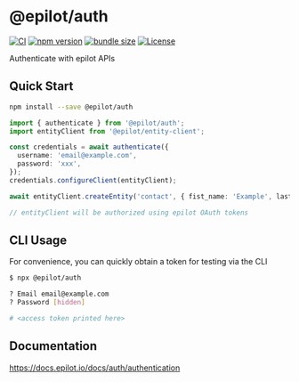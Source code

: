 # @epilot/auth

[![CI](https://github.com/epilot-dev/sdk-js/workflows/CI/badge.svg)](https://github.com/epilot-dev/sdk-js/actions?query=workflow%3ACI)
[![npm version](https://img.shields.io/npm/v/@epilot/auth.svg)](https://www.npmjs.com/package/@epilot/auth)
[![bundle size](https://img.shields.io/bundlephobia/minzip/@epilot/auth?label=gzip%20bundle)](https://bundlephobia.com/package/@epilot/auth)
[![License](http://img.shields.io/:license-mit-blue.svg)](https://github.com/epilot-dev/sdk-js/blob/main/LICENSE)

Authenticate with epilot APIs

## Quick Start

```sh
npm install --save @epilot/auth
```

```typescript
import { authenticate } from '@epilot/auth';
import entityClient from '@epilot/entity-client';

const credentials = await authenticate({
  username: 'email@example.com',
  password: 'xxx',
});
credentials.configureClient(entityClient);

await entityClient.createEntity('contact', { fist_name: 'Example', last_name: 'Contact' });

// entityClient will be authorized using epilot OAuth tokens
```

## CLI Usage

For convenience, you can quickly obtain a token for testing via the CLI

```sh
$ npx @epilot/auth

? Email email@example.com
? Password [hidden]

# <access token printed here>
```

## Documentation

https://docs.epilot.io/docs/auth/authentication
